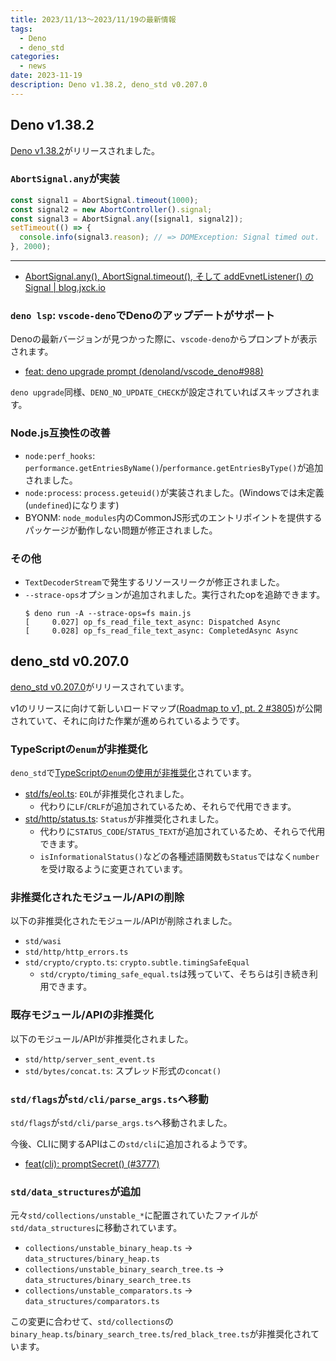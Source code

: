 ```yaml
---
title: 2023/11/13〜2023/11/19の最新情報
tags:
  - Deno
  - deno_std
categories:
  - news
date: 2023-11-19
description: Deno v1.38.2, deno_std v0.207.0
---
```


## Deno v1.38.2

[Deno v1.38.2](https://github.com/denoland/deno/releases/tag/v1.38.2)がリリースされました。

### `AbortSignal.any`が実装

```javascript
const signal1 = AbortSignal.timeout(1000);
const signal2 = new AbortController().signal;
const signal3 = AbortSignal.any([signal1, signal2]);
setTimeout(() => {
  console.info(signal3.reason); // => DOMException: Signal timed out.
}, 2000);
```

---

- [AbortSignal.any(), AbortSignal.timeout(), そして addEvnetListener() の Signal | blog.jxck.io](https://blog.jxck.io/entries/2023-06-01/abort-signal-any.html#abort-handling-practice)

### `deno lsp`: `vscode-deno`でDenoのアップデートがサポート

Denoの最新バージョンが見つかった際に、`vscode-deno`からプロンプトが表示されます。

- [feat: deno upgrade prompt (denoland/vscode_deno#988)](https://github.com/denoland/vscode_deno/pull/988)

`deno upgrade`同様、`DENO_NO_UPDATE_CHECK`が設定されていればスキップされます。

### Node.js互換性の改善

- `node:perf_hooks`: `performance.getEntriesByName()`/`performance.getEntriesByType()`が追加されました。
- `node:process`: `process.geteuid()`が実装されました。(Windowsでは未定義(`undefined`)になります)
- BYONM: `node_modules`内のCommonJS形式のエントリポイントを提供するパッケージが動作しない問題が修正されました。

### その他

- `TextDecoderStream`で発生するリソースリークが修正されました。
- `--strace-ops`オプションが追加されました。実行されたopを追跡できます。
  ```shell
  $ deno run -A --strace-ops=fs main.js
  [     0.027] op_fs_read_file_text_async: Dispatched Async
  [     0.028] op_fs_read_file_text_async: CompletedAsync Async
  ```

## deno_std v0.207.0

[deno_std v0.207.0](https://github.com/denoland/deno_std/releases/tag/0.207.0)がリリースされています。

v1のリリースに向けて新しいロードマップ([Roadmap to v1, pt. 2 #3805](https://github.com/denoland/deno_std/issues/3805))が公開されていて、それに向けた作業が進められているようです。

### TypeScriptの`enum`が非推奨化

`deno_std`で[TypeScriptの`enum`の使用が非推奨化](https://github.com/denoland/deno_std/issues/3782)されています。

- [std/fs/eol.ts](https://deno.land/std@0.207.0/fs/eol.ts): `EOL`が非推奨化されました。
  - 代わりに`LF`/`CRLF`が追加されているため、それらで代用できます。
- [std/http/status.ts](https://deno.land/std@0.207.0/http/status.ts): `Status`が非推奨化されました。
  - 代わりに`STATUS_CODE`/`STATUS_TEXT`が追加されているため、それらで代用できます。
  - `isInformationalStatus()`などの各種述語関数も`Status`ではなく`number`を受け取るように変更されています。

### 非推奨化されたモジュール/APIの削除

以下の非推奨化されたモジュール/APIが削除されました。

- `std/wasi`
- `std/http/http_errors.ts`
- `std/crypto/crypto.ts`: `crypto.subtle.timingSafeEqual`
  - `std/crypto/timing_safe_equal.ts`は残っていて、そちらは引き続き利用できます。

### 既存モジュール/APIの非推奨化

以下のモジュール/APIが非推奨化されました。

- `std/http/server_sent_event.ts`
- `std/bytes/concat.ts`: スプレッド形式の`concat()`

### `std/flags`が`std/cli/parse_args.ts`へ移動

`std/flags`が`std/cli/parse_args.ts`へ移動されました。

今後、CLIに関するAPIはこの`std/cli`に追加されるようです。

- [feat(cli): promptSecret() (#3777)](https://github.com/denoland/deno_std/pull/3777)

### `std/data_structures`が追加

元々`std/collections/unstable_*`に配置されていたファイルが`std/data_structures`に移動されています。

- `collections/unstable_binary_heap.ts` →  `data_structures/binary_heap.ts`
- `collections/unstable_binary_search_tree.ts` →  `data_structures/binary_search_tree.ts`
- `collections/unstable_comparators.ts` →  `data_structures/comparators.ts`

この変更に合わせて、`std/collections`の`binary_heap.ts`/`binary_search_tree.ts`/`red_black_tree.ts`が非推奨化されています。
